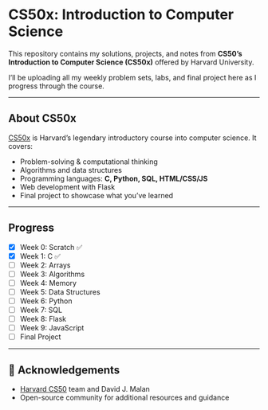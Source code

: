 # CS50x: Introduction to Computer Science

This repository contains my solutions, projects, and notes from **CS50’s Introduction to Computer Science (CS50x)** offered by Harvard University.  

I’ll be uploading all my weekly problem sets, labs, and final project here as I progress through the course.  

---

## About CS50x

[CS50x](https://cs50.harvard.edu/x/) is Harvard’s legendary introductory course into computer science. It covers:

- Problem-solving & computational thinking  
- Algorithms and data structures  
- Programming languages: **C, Python, SQL, HTML/CSS/JS**  
- Web development with Flask  
- Final project to showcase what you’ve learned  

---

## Progress

- [x] Week 0: Scratch ✅  
- [x] Week 1: C ✅ 
- [ ] Week 2: Arrays  
- [ ] Week 3: Algorithms  
- [ ] Week 4: Memory  
- [ ] Week 5: Data Structures  
- [ ] Week 6: Python  
- [ ] Week 7: SQL  
- [ ] Week 8: Flask  
- [ ] Week 9: JavaScript  
- [ ] Final Project  

---

## 📖 Acknowledgements

- [Harvard CS50](https://cs50.harvard.edu/x/) team and David J. Malan  
- Open-source community for additional resources and guidance  
